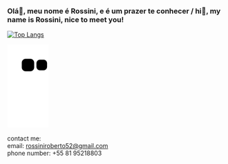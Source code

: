 ### Olá👋, meu nome é Rossini, e é um prazer te conhecer / hi👋, my name is Rossini, nice to meet you!
[![Top Langs](https://github-readme-stats.vercel.app/api/top-langs/?username=rossiniroberto52&layout=compact&theme=tokyonight)](https://github.com/anuraghazra/github-readme-stats) <br/>

![snake gif](https://github.com/rossiniroberto52/rossiniroberto52/blob/output/github-contribution-grid-snake.svg)

contact me:<br/>
email: rossiniroberto52@gmail.com<br/>
phone number: +55 81 95218803
